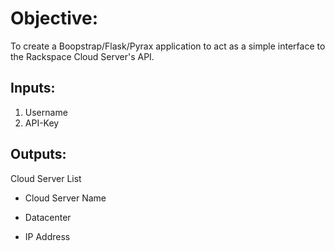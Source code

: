 Objective:
=====================
  To create a Boopstrap/Flask/Pyrax application to act as a simple interface to the Rackspace Cloud Server's API.
 
Inputs:
---------------------
  1) Username
  2) API-Key

Outputs:
---------------------
  Cloud Server List
   - Cloud Server Name
   - Datacenter

   - IP Address
